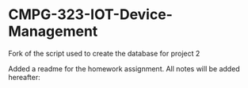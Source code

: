 # CMPG-323-IOT-Device-Management
Fork of the script used to create the database for project 2


Added a readme for the homework assignment.
All notes will be added hereafter:
